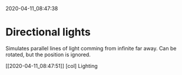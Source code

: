 2020-04-11_08:47:38

# Directional lights

Simulates parallel lines of light comming from infinite far away.
Can be rotated, but the position is ignored.

[[2020-04-11_08:47:51]] [col] Lighting
